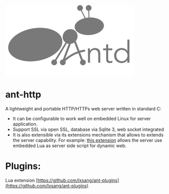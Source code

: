![Logo](https://github.com/lxsang/ant-http/raw/master/ant-logo.png)
# ant-http
A lightweight and portable HTTP/HTTPs web server written in standard C: 
- It can be configurable to work well on embedded Linux for server application. 
- Support SSL via open SSL, database via Sqlite 3, web socket integrated
- It is also extensible via its extensions mechanism that allows to extends the server capability. For example: [this extension](https://github.com/lxsang/ant-plugins) allows the server use embedded Lua as server side script for dynamic web.

# Plugins: 
Lua extension [https://github.com/lxsang/ant-plugins](https://github.com/lxsang/ant-plugins)
